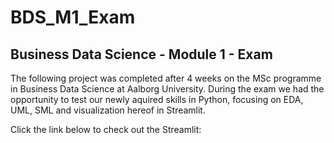 # BDS_M1_Exam

## Business Data Science - Module 1 - Exam

The following project was completed after 4 weeks on the MSc programme in Business Data Science at Aalborg University. During the exam we had the opportunity to test our newly aquired skills in Python, focusing on EDA, UML, SML and visualization hereof in Streamlit.

Click the link below to check out the Streamlit:

